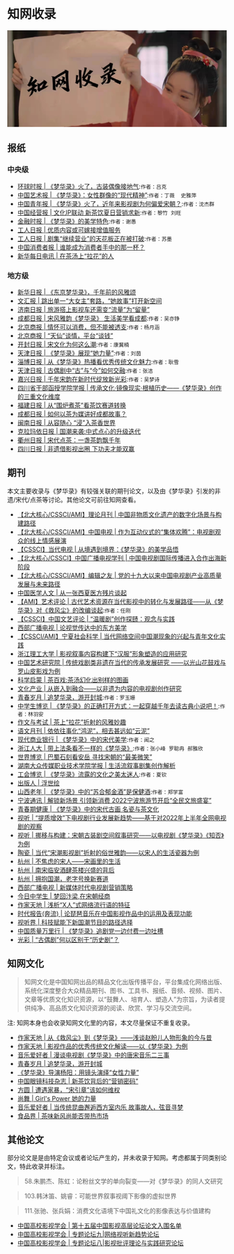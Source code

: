 

# 知网收录

![](/image/discuss/zhiwang.jpg)


## 报纸


### 中央级

* [环球时报 | 《梦华录》火了，古装偶像接地气](https://kns.cnki.net/kcms/detail/detail.aspx?dbcode=CCND&dbname=CCNDTEMP&filename=HQSB202206080120&uniplatform=NZKPT&v=YOOPJ32TRm7MDBgTb6ZxKkw5qj-HkzRv0UbJvaeuMlepeU4ZYvRIRYCmA9ckLOaw8zNhkt1HCtA%3d):`作者：吕克`
* [中国艺术报 | 《梦华录》：女性群像的“现代精神”](https://kns.cnki.net/kcms/detail/detail.aspx?dbcode=CCND&dbname=CCNDLAST2022&filename=CYSB202206150022&uniplatform=NZKPT&v=iNyVsfCqBmgmEOv0JFvcZYIzpxyOrN7ZZ6mGYghhz-86wuuKJsDJJ1hO8M-fqqPVl6anjvCes-8%3d):`作者：丁薇  史雅萍`
* [中国青年报 | 《梦华录》火了，近年来影视剧为何偏爱宋朝？](https://kns.cnki.net/kcms/detail/detail.aspx?dbcode=CCND&dbname=CCNDLAST2022&filename=ZGQN202207050110&uniplatform=NZKPT&v=uiFVbQszXFX93Q_SsObCAB6XNuwZeovHhk-wFrfBuSYT7KjTx98clybynyQGFQ8e2JM1KVePrFM%3d):`作者：沈杰群`
* [中国经营报 | 文化IP联动 新茶饮夏日营销求新](https://kns.cnki.net/kcms/detail/detail.aspx?dbcode=CCND&dbname=CCNDLAST2022&filename=ZGJY20220711D011&uniplatform=NZKPT&v=m-K_i6S3z4nD9P5T7XzAIH-RCNRbY-SJGI7MS8T0WIvzaGFD5mPQcHnOn9CCuAe5tlH7Xx0ue44%3d):`作者：黎竹 刘旺`
* [金融时报 | 《梦华录》的美学特色](https://kns.cnki.net/kcms/detail/detail.aspx?dbcode=CCND&dbname=CCNDLAST2022&filename=JRSB202207220091&uniplatform=NZKPT&v=3EAtryuw7GJwGDBDIdmiIWwQOT0YQNC7c_jqY-ScJictIvBZIPzb51x-V4590l4OGbdCEHu5Lxk%3d):`作者：谢愚`
* [工人日报 | 优质内容或可嫁接增值服务](https://kns.cnki.net/kcms/detail/detail.aspx?dbcode=CCND&dbname=CCNDLAST2022&filename=GRRB202207030042&uniplatform=NZKPT&v=eTmbIgszkZhMrvV5RRMDcmFMa9ddYtxKgXF5YSU8b7stKsvySuig-e-P6NaYbJNOif2O5u-gZss%3d)
* [工人日报 | 剧集“继续营业”的天花板正在被打破](https://kns.cnki.net/kcms/detail/detail.aspx?dbcode=CCND&dbname=CCNDTEMP&filename=GRRB202209180040&uniplatform=NZKPT&v=eTmbIgszkZiWCStGhh5Hd72IDp8veJUnL8ppJsDvSV_vgzSYXFMSjI-qv4ju9M0pEsUxdomN9d4%3d):`作者：苏墨`
* [中国消费者报 | 谁能成为消费者手中的那一杯？](https://kns.cnki.net/kcms/detail/detail.aspx?dbcode=CCND&dbname=CCNDTEMP&filename=XFZB202211250030&uniplatform=NZKPT&v=sTzYUuVEklQJPdRyuh0qu78PluzFVq_ZXDjfQ0CKwEpwnnrGmtFOxi-UNVC54m0rO22FqNWwd4w%3d)
* [新华每日电讯 | 在茶汤上“拉花”的人](https://kns.cnki.net/kcms/detail/detail.aspx?dbcode=CCND&dbname=CCNDLAST2022&filename=XHMR202207200064&uniplatform=NZKPT&v=cLSvlw6wIdh-nlOdbb6jD5TAsU5J06nS_mveOkgoBllYcVMdB3YWixJ71LnWreOV8S4t0LKslVI%3d)

### 地方级
* [新华日报 | 《东京梦华录》，千年前的风雅颂](https://kns.cnki.net/kcms/detail/detail.aspx?dbcode=CCND&dbname=CCNDLAST2022&filename=XHRB202206240120&uniplatform=NZKPT&v=-enmLwiNR_EGfiOMKUQ2snS-6tKKUANA3gzN13xUdSh86vRhO4Vr5WgCY9VnAqYeGWGfMVyVpEM%3d)
* [文汇报 | 跳出单一“大女主”套路，“她故事”打开新空间](https://kns.cnki.net/kcms/detail/detail.aspx?dbcode=CCND&dbname=CCNDLAST2022&filename=WEHU202207090050&uniplatform=NZKPT&v=3OB6zC0XtNf9kMRoY0-MG9AKRsjZDBH86FbZlTkNZ7qJ3fZsXTo4-jLSQih_htlLescOYGCz90s%3d)
* [济南日报 | 旅游搭上影视车还需变“流量”为“留量”](https://kns.cnki.net/kcms/detail/detail.aspx?dbcode=CCND&dbname=CCNDTEMP&filename=JNRB202207050041&uniplatform=NZKPT&v=7i9ySHTiHwRGlOK3akCAWptb8py3CUFPwTWx0Xx5h0jdi3LueH-PZxz2cLxTELyzCyXIno2Sgd0%3d)
* [成都日报 | 宋风雅韵《梦华录》 生活美学看成都](https://kns.cnki.net/kcms/detail/detail.aspx?dbcode=CCND&dbname=CCNDTEMP&filename=CDRB202208150080&uniplatform=NZKPT&v=JubUJ4moEVe62xfg-5KEIrXZ52iNe6__hcvCV-r9TOTQveG8d4TzRRTW5R6-4gQh088mg9Nfjj8%3d):`作者：吴亦铮`
* [北京商报 | 情怀可以消费，但不能被透支](https://kns.cnki.net/kcms/detail/detail.aspx?dbcode=CCND&dbname=CCNDLAST2022&filename=BJXD202206070021&uniplatform=NZKPT&v=589cgS6ClCJjNvaB63z28vOuDk0fA9MgkTVBy65-4zT6A59yAfaI66FipCISySl_cfHRhENd1fA%3d):`作者：杨月涵`
* [北京商报 | “天仙”谈情，平台“谈钱”](https://kns.cnki.net/kcms/detail/detail.aspx?dbcode=CCND&dbname=CCNDLAST2022&filename=BJXD202206270021&uniplatform=NZKPT&v=589cgS6ClCK7HygKG51UvbTRAz2HcSxonO0zjUTXsrqdo90ZTQIGdf99gisxb-6Q9T_VdOcbfhg%3d)
* [开封日报 | 宋文化为何这么潮](https://kns.cnki.net/kcms/detail/detail.aspx?dbcode=CCND&dbname=CCNDLAST2022&filename=KFRB202206140030&uniplatform=NZKPT&v=s9WaeCwSh0UOCXdtk6ydg7WM5JbenoD3ji1oa0S7vQc1djKGH3G4CeQ8Wt75N1rsvVnVaBKTZms%3d):`作者：康冀楠`
* [天津日报 | 《梦华录》展现“她力量”](https://kns.cnki.net/kcms/detail/detail.aspx?dbcode=CCND&dbname=CCNDTEMP&filename=TJRB202206190071&uniplatform=NZKPT&v=UWgD6Wa8bnCWGG8HdB9t0GOjnSrVDOFj30r3QFMaW-is5bi-MuVzbw5AwX63Mv8RyzAMxBrgFOY%3d):`作者：刘茵`
* [淄博日报 | 从《梦华录》热播看优秀传统文化魅力](https://kns.cnki.net/kcms/detail/detail.aspx?dbcode=CCND&dbname=CCNDTEMP&filename=ZBRB202206240081&uniplatform=NZKPT&v=8jekgz6IuL6Pb_8DzP8ejxOBFr0uNqTaQj6OxZQmu-wDiFoGUadR-M02gaYmGl-ZBR8GNlkN6qI%3d):`作者：耿雪`
* [天津日报 | 古偶剧中“古”与“今”如何交融](https://kns.cnki.net/kcms/detail/detail.aspx?dbcode=CCND&dbname=CCNDTEMP&filename=TJRB202206280100&uniplatform=NZKPT&v=UWgD6Wa8bnA2HVBigS1RgNDOCRIorE_3pICr2iAGKH7ubQJm70sv_bMZUwOSBc1h3myyDzaxEk0%3d):`作者：张洁`
* [嘉兴日报 | 千年宋韵在新时代绽放新光彩](https://kns.cnki.net/kcms/detail/detail.aspx?dbcode=CCND&dbname=CCNDTEMP&filename=JXRA202207010030&uniplatform=NZKPT&v=GKBosWqVsYJXBP-x8JuPVI6I9AHEUpg5shp5rYsY1avTV-5jarN9HQYuX3Z-9WCUpiW74o-4QF0%3d):`作者：吴梦诗`
* [四川省干部函授学院学报 | 传承文化·镜像现实·根植历史——《梦华录》创作的三重文化维度](https://kns.cnki.net/kcms/detail/detail.aspx?dbcode=CJFD&dbname=CJFDAUTO&filename=GHXY202204008&uniplatform=NZKPT&v=IxJjcR8M4FGvlOnz_EUTY4ox8_arwv3Gzy0LiBg8uksUyS6902GiN8yYvosPgr7Y)
* [福建日报 | 从“围炉煮茶”看茶饮赛道转换](https://kns.cnki.net/kcms/detail/detail.aspx?dbcode=CCND&dbname=CCNDTEMP&filename=FJRB202212150031&uniplatform=NZKPT&v=uynAWLlW0sZYjZemKGQMWOmOYF0EcKwrI5Z1J1wlw59F7dwlIZ3Qn5RzvSfBWrTDGQQges06t18%3d)
* [成都日报 | 如何以茶为媒讲好成都故事？](https://kns.cnki.net/kcms/detail/detail.aspx?dbcode=CCND&dbname=CCNDTEMP&filename=CDRB202212030070&uniplatform=NZKPT&v=JubUJ4moEVdiQYel5VOxe6oD_A3_8zzE__kU12UZAQXda3pyaBS73Ur5YR5M5kjnACLpC6SquRo%3d)
* [闽南日报 | 从容随心 “浸”入茶香世界](https://kns.cnki.net/kcms/detail/detail.aspx?dbcode=CCND&dbname=CCNDLAST2022&filename=MNRB202207130051&uniplatform=NZKPT&v=LGYBX8sc0Mtj83kEoqMaGLNnuxfaqomxpF9V8NKYVboS9y1rIKFbohJPRdgFL3iG4KyXcetbOz8%3d)
* [克拉玛依日报 | 国潮来袭:中式点心的升级迭代](https://kns.cnki.net/kcms/detail/detail.aspx?dbcode=CCND&dbname=CCNDLAST2022&filename=KLMY20220623B020&uniplatform=NZKPT&v=qgY9qgz64yPhyi_2pX3ssWJurhyPvCtgzIY8J3b-3CVKEKXI3pnDxgBmG6Kg9e1odxqVIN7vVQc%3d)
* [衢州日报 | 宋代点茶：一盏茶韵飘千年](https://kns.cnki.net/kcms/detail/detail.aspx?dbcode=CCND&dbname=CCNDTEMP&filename=QZBR202207110030&uniplatform=NZKPT&v=6iRGImZLxcJObAnQ7rYtjsubhNKYjT0H5D7zMxU8DjpnmjykqnVOqMencWj5G7C69Z_bBQZSoEU%3d)
* [四川日报 | 非遗借影视出圈 下功夫才能双赢](https://kns.cnki.net/kcms/detail/detail.aspx?dbcode=CCND&dbname=CCNDLAST2022&filename=SCRB202206170091&uniplatform=NZKPT&v=jxymxVqd5pZfFd6-kkocid27RaAdGJtynMKzy0F-TS8F2o_Twz0eRZCCSirO-4fldXRAo6DE3MI%3d)


## 期刊
本文主要收录与《梦华录》有较强关联的期刊论文，以及由《梦华录》引发的非遗/宋代/点茶等讨论。其他论文可前往知网查看。
* [【北大核心/CSSCI/AMI】理论月刊 | 中国非物质文化遗产的数字化场景与构建路径](https://kns.cnki.net/kcms/detail/detail.aspx?dbcode=CJFD&dbname=CJFDAUTO&filename=LLYK202210011&uniplatform=NZKPT&v=O9ANs_wW_p11k29DqRqtY8BJpMmAxb2p3OV3bew8NsKulrH1kSV9FfhmBgIwB8uT)
* [【北大核心/CSSCI/AMI】中国电视 | 作为互动仪式的“集体欢腾”：电视剧观众的线上情感展演](https://kns.cnki.net/kcms/detail/detail.aspx?dbcode=CJFD&dbname=CJFDAUTO&filename=ZGDD202211009&uniplatform=NZKPT&v=jVRtGL7wzPAF2vQ8CXkMXg0nhU-RtDeafwYbl4JBBmHUCuylJtmTDmrQLhe7LhgP)
* [【CSSCI】当代电视 | 从境遇到境界：《梦华录》的美学品悟](https://kns.cnki.net/kcms/detail/detail.aspx?dbcode=CJFD&dbname=CJFDAUTO&filename=DDDS202212004&uniplatform=NZKPT&v=zMze_1oqDdvOILpwC3taqJ7FeNF6xDShZUJgKhattk5lT0-kacnApxYcv_gAr1yX)
* [【北大核心/CSSCI】中国广播电视学刊 | 中国电视剧国际传播进入合作出海新阶段](https://kns.cnki.net/kcms/detail/detail.aspx?dbcode=CJFD&dbname=CJFDAUTO&filename=GDXK202211008&uniplatform=NZKPT&v=CqMEnItPvM1Enw-etbGFbbHl0eGVomDswvBU2LpEChgbdOJaNwHCjmlFZhRU7KAh)
* [【北大核心/CSSCI/AMI】编辑之友 | 党的十九大以来中国电视剧产业高质量发展与未来路径](https://kns.cnki.net/kcms/detail/detail.aspx?dbcode=CJFD&dbname=CJFDLAST2022&filename=BJZY202209013&uniplatform=NZKPT&v=em4VZrloYmiM2ORE88kKWmhN7XNgTBruCTI8tE2nL1ZvWLZ0azSb3vqIVcJJeX7G)
* [中国医学人文 | 从一张西夏医方残片谈起](https://kns.cnki.net/kcms/detail/detail.aspx?dbcode=CJFD&dbname=CJFDAUTO&filename=CMPC202212023&uniplatform=NZKPT&v=jHgljnNszxS7roTS8lcRKQE7BukYP-GJOV-9bi69cvlIOiqEuEm6TewBxVqjaCvQ)
* [【AMI】艺术评论 | 古代艺术资源在当代影视中的转化与发展路径——从《梦华录》对《救风尘》的改编谈起](https://kns.cnki.net/kcms/detail/detail.aspx?dbcode=CJFD&dbname=CJFDAUTO&filename=YSPL202208007&uniplatform=NZKPT&v=OFr_vQtIv8b5H5eerOSHpT1kXYry0930J1YXRLUEOJdkTGODqFGxpBM3oexU3nKB):`作者：任刚`
* [【CSSCI】中国文艺评论 | “温暖剧”创作探赜：观念与实践](https://kns.cnki.net/kcms/detail/detail.aspx?dbcode=CJFD&dbname=CJFDLAST2022&filename=ZWPL202210008&uniplatform=NZKPT&v=neigFOb52zIAxPOyeo8L0UKKWCyuh189g7YckGLds55MSnnWN5h2NVJEdi3Z98OL)
* [西部广播电视 | 论视觉传达中的东方美学](https://kns.cnki.net/kcms/detail/detail.aspx?dbcode=CJFD&dbname=CJFDAUTO&filename=XBGS2022S1024&uniplatform=NZKPT&v=aiDYuIiAcMRx6OfZitFQQuUUcPW7Hn9ixoutb8F2JUmQeZ5mlu8GC0XYiVWI41Z7)
* [【CSSCI/AMI】宁夏社会科学 | 当代网络空间中国潮现象的兴起与青年文化实践](https://kns.cnki.net/kcms/detail/detail.aspx?dbcode=CJFD&dbname=CJFDLAST2022&filename=LXSK202205023&uniplatform=NZKPT&v=5ahIVfymgvfoxK6DwngLRZAUd7tQFzoOOBIN12ch4FPzMNECqV-onVV16NEQb6g8)
* [浙江理工大学 | 影视叙事内容构建下“汉服”形象塑造的应用研究](https://kns.cnki.net/kcms/detail/detail.aspx?dbcode=CMFD&dbname=CMFDTEMP&filename=1022750164.nh&uniplatform=NZKPT&v=GRGYg-ESrdyALBd05_O1Ru2ZXpmzqwDhWtsXfnTZ7N7ZHy9S7R41LlbkJoR8uI1C)
* [中国艺术研究院 | 传统戏剧类非遗在当代的传承发展研究 ——以光山花鼓戏与罗山皮影戏为例](https://kns.cnki.net/kcms/detail/detail.aspx?dbcode=CMFD&dbname=CMFDTEMP&filename=1022582090.nh&uniplatform=NZKPT&v=U_1VfA8p1mmjHBoSARHsk7QipmYHB_4y8MgbsawJXJOkg4YWGUigvwMXIEYoE9_J)
* [科学启蒙 | 茶百戏:茶汤幻化出别样的图画](https://kns.cnki.net/kcms/detail/detail.aspx?dbcode=CJFD&dbname=CJFDAUTN&filename=KXQM202211010&uniplatform=NZKPT&v=EMKGz5x1AJf2Z7H2PG6r37tPujLZOjUP9TatWDKswMFpiyyBXyrNJr27NOohRnJ-)
* [文化产业 | 从嵌入到融合——以非遗为内容的电视剧创作研究](https://kns.cnki.net/kcms/detail/detail.aspx?dbcode=CJFD&dbname=CJFDAUTO&filename=WHCC202231016&uniplatform=NZKPT&v=gH2DlhoQ2H0J1Nabls7zRa4Tw5TwDmCvK_toFBJz4VKL5rdQyzEq5qTkXklBOpJY)
* [青春岁月 | 追梦华录，游开封城](https://kns.cnki.net/kcms/detail/detail.aspx?dbcode=CJFD&dbname=CJFDLASN2022&filename=QCSY202212006&uniplatform=NZKPT&v=nU6GH3YHIbofFKCk_KgcID9t-yyc9jACYZlbZPJ45mR77pN_W-wgSrSL6cogV2mX):`作者：罗玉姗`
* [中学生博览 | 《梦华录》的正确打开方式：一起穿越千年去读古典小说吧！](https://kns.cnki.net/kcms/detail/detail.aspx?dbcode=CJFD&dbname=CJFDAUTN&filename=BLZX202223011&uniplatform=NZKPT&v=6wod49jjmcQve039OcRDoC8TUiJu87ZhfLeWrChCRhIy_hUk-17od9GuCQodZtOw):`作者：林羽安`
* [作文与考试 | 茶上“拉花”折射的风雅妙趣](https://kns.cnki.net/kcms/detail/detail.aspx?dbcode=CJFD&dbname=CJFDAUTN&filename=ZWKS202226007&uniplatform=NZKPT&v=IliAepeeKDYKQ0-jz6aETNLvl9qg8QDsm1Ov8k1kSxNZzvvGLZa9W3R01GL7Z8Og)
* [语文月刊 | 依依往事化“鸿泥”，相去甚远如“云泥”](https://kns.cnki.net/kcms/detail/detail.aspx?dbcode=CJFD&dbname=CJFDAUTN&filename=YWYK202210031&uniplatform=NZKPT&v=IIzOs-gBth2OVusTHbcEIS27J4zCaFNQ8YMMjP8zICMLXRomUwXWg6G8LsLFfm8P)
* [现代商业银行 | 《梦华录》中的宋代美学](https://kns.cnki.net/kcms/detail/detail.aspx?dbcode=CJFD&dbname=CJFDAUTO&filename=JRXK202215026&uniplatform=NZKPT&v=dtSUQzxnFIEzB2UqyFM9aBXI9_TTwmWKQfOgJGVjlUfMPYwDDzzqBlXG_wtGcwiI):`作者：闻之`
* [浙江人大 | 带上法条看不一样的《梦华录》](https://kns.cnki.net/kcms/detail/detail.aspx?dbcode=CJFD&dbname=CJFDAUTO&filename=ZJRD202208032&uniplatform=NZKPT&v=12If-YyyrJcdxi-kPN6tDkDUAP5DufrBDq0PnLTBVViBTbfEKi9t-BcRuasAIrj-):`作者：张小峰 罗聪冉 郝雅欣`
* [世界博览 | 巴蜀石刻看安岳 寻找宋朝的“最美微笑”](https://kns.cnki.net/kcms/detail/detail.aspx?dbcode=CJFD&dbname=CJFDLASN2022&filename=BLSJ202213017&uniplatform=NZKPT&v=Lwk5TaGWCdJMqq8-Vc7BUau6iq2yC7fVM9l1w6W81y72cTFLw2PVZWhxi5jI9v-8)
* [湖南大众传媒职业技术学院学报 | 生活流叙事剧集创作解析](https://kns.cnki.net/kcms/detail/detail.aspx?dbcode=CJFD&dbname=CJFDAUTO&filename=DZCM202203004&uniplatform=NZKPT&v=8fa0aSJzkDYEZodWyROAYGScNdZ-6r8j9QPCBmMH1faOwrCy3MZ5rjXkWzADwoNZ)
* [工会博览 | 《梦华录》流露的文化之美太迷人](https://kns.cnki.net/kcms/detail/detail.aspx?dbcode=CJFD&dbname=CJFDAUTO&filename=GHBL202220015&uniplatform=NZKPT&v=kgUsarVHS9QW5KZuvfjW976LRS4U_TO6hg1BMVejKIO0QwAAWgS_HKl3RpUGCis3):`作者：夏钦`
* [出版人 | 浮世绘](https://kns.cnki.net/kcms/detail/detail.aspx?dbcode=CJFD&dbname=CJFDLASN2022&filename=CBRY202207046&uniplatform=NZKPT&v=HA8LSIzxCEe7ia3dUqSWgd94CPfEbDqQhJRlpVrmRLXYtkeWkpvcoZMqvuSPsAfS)
* [山西老年 | 《梦华录》中的“苏合郁金酒”是保健酒](https://kns.cnki.net/kcms/detail/detail.aspx?dbcode=CJFD&dbname=CJFDAUTN&filename=SXLN202210012&uniplatform=NZKPT&v=r_y_uAZimUp-sSY0J2E7n2GDaaBVJCYn-UpwNFelyP-_7WO-KMuLoWSQSq13RwLL):`作者：郑学富`
* [宁波通讯 | 解锁新场景 引领新消费 2022宁波旅游节开启“全民文旅盛宴”](https://kns.cnki.net/kcms/detail/detail.aspx?dbcode=CJFD&dbname=CJFDAUTO&filename=NBTX202220043&uniplatform=NZKPT&v=AIjpfMDMGKVgrKeuXozpr2n9xWghqK-DHpfnzqUJqK2AKyZ70zMSM9f_jRF-Ks_a)
* [青春期健康 | 《梦华录》中的宋代古画 名瓷与茶文化](https://wh.cnki.net/article/detail/QCQJ202220004?album=U)
* [视听 | “提质增效”下电视剧行业发展新趋势——基于对2022年上半年全网电视剧的观察](https://kns.cnki.net/kcms/detail/detail.aspx?dbcode=CJFD&dbname=CJFDLAST2022&filename=SHIT202210001&uniplatform=NZKPT&v=ILOvR0LV6SNiWsqAnTL-knTWVYokt2l40IGNaiTIz2qfAQ_UWbHHKYpmvAwKadjM)
* [视听 | 挪移与构建：宋朝古装剧空间叙事研究——以电视剧《梦华录》《知否》为例](https://kns.cnki.net/kcms/detail/detail.aspx?dbcode=CJFD&dbname=CJFDAUTO&filename=SHIT202301015&uniplatform=NZKPT&v=J5GNbF7_w2x6Ll9-5rJBwlagjfcN6kze_COdAi8LGFT3_j_hdpvAvYTo2jNMJeLe)
* [陶瓷 | 当代“宋潮影视剧”折射的俗世雅韵——以宋人的生活瓷器为例](https://kns.cnki.net/kcms/detail/detail.aspx?dbcode=CJFD&dbname=CJFDLAST2022&filename=TACI202209018&uniplatform=NZKPT&v=0Tm7DZnC3sVGjL5TdpwgvZttEqLh7T5THOeb0Zh-k3Zx-FpLu-u_I75cIGO9qcnw)
* [杭州 | 不焦虑的宋人——宋画里的生活](https://kns.cnki.net/kcms/detail/detail.aspx?dbcode=CJFD&dbname=CJFDLAST2022&filename=HZDZ202215024&uniplatform=NZKPT&v=_k3x5JBwQQxH_DoZQIDXZCymTyYgYEY_z72H_BE-l1uVLBZumJuOTSdovRkX8s5Z)
* [杭州 | 南宋临安酒肆茶楼兴盛的背后](https://kns.cnki.net/kcms/detail/detail.aspx?dbcode=CJFD&dbname=CJFDAUTO&filename=HZDZ202216025&uniplatform=NZKPT&v=_k3x5JBwQQwhhQfPo4xbfHYKlEkYvoFalV6QGOxOeTj4d5e2kLab6RZaqb_QPK7Q)
* [杭州 | 拥抱国潮，老字号换新赛道](https://kns.cnki.net/kcms/detail/detail.aspx?dbcode=CJFD&dbname=CJFDAUTO&filename=HZDZ202217007&uniplatform=NZKPT&v=_k3x5JBwQQwsmrOCYJo34wLHMCdyqkueRXinoxwHizxe13d-Fz2tFdrdYk26w51Q)
* [西部广播电视 | 新媒体时代电视剧营销策略](https://kns.cnki.net/kcms/detail/detail.aspx?dbcode=CJFD&dbname=CJFDLAST2022&filename=XBGS202217047&uniplatform=NZKPT&v=aiDYuIiAcMSKqqFSL4dv5tEZFaQ2bp-XhW6VfmPR12PJTDWFUvBoPSlTcpENefRL)
* [今日中学生 | 梦回汴梁,在宋朝经商](https://kns.cnki.net/kcms/detail/detail.aspx?dbcode=CJFD&dbname=CJFDLASN2022&filename=JRZX202225016&uniplatform=NZKPT&v=XKiEeRKpY22onvBjEienyYG90q_Ltqsad1pETQoiXIoI6BkwH6NpWJ8NfqvAiQ8k)
* [作家天地 | 浅析“X人”式网络流行语的特征](https://kns.cnki.net/kcms/detail/detail.aspx?dbcode=CJFD&dbname=CJFDLASN2022&filename=ZJTD202224034&uniplatform=NZKPT&v=sHuVZnwxr2oSDVJfwweJgFGc_1RAlBYli1oNhZi24isHuuSlRSso_6exb7ah2KFg)
* [时代报告(奔流) | 论琵琶音乐在中国影视作品中的运用及表现功能](https://kns.cnki.net/kcms/detail/detail.aspx?dbcode=CJFD&dbname=CJFDLASN2022&filename=SDBB202208018&uniplatform=NZKPT&v=frQk_z1HvNZ39HNM_nc3aCZdWu7Q1CZgtr9RG7yRiCiVSpP6iYk2vr-BZevXOwLN)
* [视听界 | 科技赋能下新国潮节目的路径选择](https://kns.cnki.net/kcms/detail/detail.aspx?dbcode=CJFD&dbname=CJFDLAST2022&filename=STJZ202204002&uniplatform=NZKPT&v=NcI4Qsls9Sf__MQDkgWiPSoMLML6NU8zspQGj2-8WHMzHwLBVnxpbzmETrVaMP4C)
* [中国质量万里行 | 《梦华录》追剧党一边付费一边吐槽](https://kns.cnki.net/kcms/detail/detail.aspx?dbcode=CJFD&dbname=CJFDLAST2022&filename=ZLWL202207040&uniplatform=NZKPT&v=aNuGoTbfxTh6GmypQ7GPOZ28lKDfjr9Zd4n1e6OU7FF_yW6eTo-hvAXfUn6ebVt0)
* [光彩 | “古偶剧”何以区别于“历史剧”？](https://kns.cnki.net/kcms/detail/detail.aspx?dbcode=CJFD&dbname=CJFDLAST2022&filename=GCXX202208045&uniplatform=NZKPT&v=rX66p_NeToiP1ssO_4erZOKZjOR_VCL75ubNd7aPX_OUK389SbgUNahmykDDFmQa)


## 知网文化
> 知网文化是中国知网出品的精品文化出版传播平台，平台集成化网络出版、系统化深度整合大众精品期刊、图书、工具书、报纸、音频、视频、图片、文章等优质文化知识资源，以“鼓舞人、培育人、塑造人”为宗旨，为读者提供纯净、高品质文化知识资源的阅读、欣赏、学习与交流空间。

注: 知网本身也会收录知网文化里的内容，本文尽量保证不重复收录。
* [作家天地 | 从《救风尘》到《梦华录》——浅谈赵盼儿人物形象的今与昔](https://wh.cnki.net/article/detail/ZJTD202228012?album=V)
* [作家天地 | 影视作品的优秀传统文化解读——以《梦华录》为例](https://wh.cnki.net/article/detail/ZJTD202229045?album=V)
* [音乐爱好者 | 漫谈电视剧《梦华录》中的唐宋音乐二三事](https://wh.cnki.net/article/detail/YYAH202208006?album=V)
* [青春岁月 | 追梦华录，游开封城](https://wh.cnki.net/article/detail/QCSY202212006?album=U)
* [《梦华录》导演杨阳：用镜头演绎“女性力量”](https://wh.cnki.net/article/detail/LAHQ202207024?album=U)
* [中国眼镜科技杂志 | 新茶饮背后的“营销密码”](https://wh.cnki.net/article/detail/YJKJ202208023?album=Y)
* [方圆 | 遭遇家暴，“宋引章”该如何维权](https://wh.cnki.net/article/detail/FAYN202213025?album=U)
* [尚舞 | Girl's Power 她的力量](https://wh.cnki.net/article/detail/SAWU202213002?album=V)
* [音乐爱好者 | 当传统昆曲邂逅西方室内乐 故事故人，弦音寻梦](https://wh.cnki.net/article/detail/YYAH202209002?album=V)
* [食品界 | 茶味新风尚能否带热市场](https://wh.cnki.net/article/detail/SPJI202209017?album=T)




## 其他论文

部分论文是是由特定会议或者论坛产生的，并未收录于知网。考虑都属于同类别论文，特此收录并标注。
> 58.朱鹏杰、陈虹：论粉丝文学的单向裂变——对《梦华录》的同人文研究

> 103.韩沐笛、姚睿：可能世界叙事视阈下影像的虚拟世界

> 111.张驰、张兵娟：消费文化语境下中国礼文化的影像表达与价值建构

* [中国高校影视学会 | 第十五届中国影视高层论坛论文入围名单](https://mp.weixin.qq.com/s/xDYL6t4UgIKv6qcSijb7Xg)
* [中国高校影视学会 | 专题论坛九|网络视听新趋势论坛](https://mp.weixin.qq.com/s/wFBcOH8Aoh3iBR06gz0yDw)
* [中国高校影视学会 | 专题论坛八|影视批评理论与实践研究论坛](https://mp.weixin.qq.com/s/myfkvpCxRTbqcxkxBwb32g)
